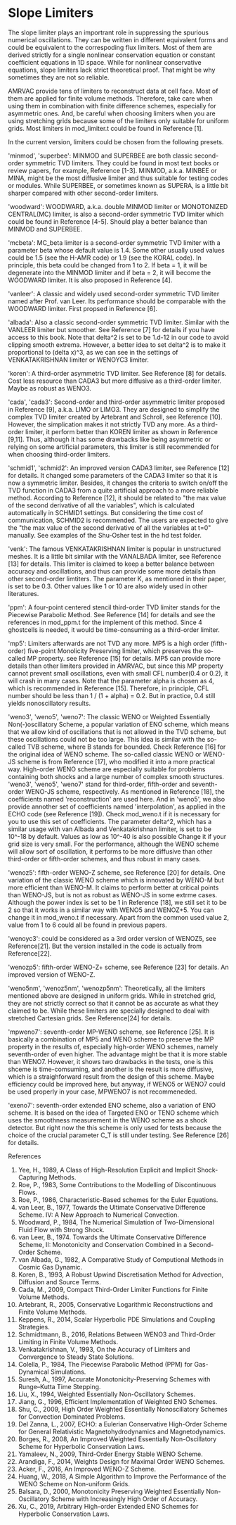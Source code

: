 # Slope Limiters

The slope limiter plays an importrant role in suppressing the spurious numerical oscillations.
They can be written in different equivalent forms and could be equivalent to the correspoding flux limiters.
Most of them are derived strictly for a single nonlinear conservation equation or constant coefficient equations in 1D space.
While for nonlinear conservative equations, slope limiters lack strict theoretical proof.
That might be why sometimes they are not so reliable.

AMRVAC provide tens of limiters to reconstruct data at cell face.
Most of them are applied for finite volume methods.
Therefore, take care when using them in combination with finite difference schemes, especially for asymmetric ones.
And, be careful when choosing limiters when you are using stretching grids because some of the limiters only suitable for uniform grids.
Most limiters in mod_limiter.t could be found in Reference [1].

In the current version, limiters could be chosen from the following presets.

'minmod', 'superbee': MINMOD and SUPERBEE are both classic second-order symmetric TVD limiters. They could be found in most text books or review papers, for example, Reference [1-3]. MINMOD, a.k.a. MINBEE or MINA, might be the most diffusive limiter and thus suitable for testing codes or modules. While SUPERBEE, or sometimes known as SUPERA, is a little bit sharper compared with other second-order limiters.

'woodward': WOODWARD, a.k.a. double MINMOD limiter or MONOTONIZED CENTRAL(MC) limiter, is also a second-order symmetric TVD limiter which could be found in Reference [4-5]. Should play a better balance than MINMOD and SUPERBEE.

'mcbeta': MC_beta limiter is a second-order symmetric TVD limiter with a parameter beta whose default value is 1.4. Some other usually used values could be 1.5 (see the H-AMR code) or 1.9 (see the KORAL code). In principle, this beta could be changed from 1 to 2. If beta = 1, it will be degenerate into the MINMOD limiter and if beta = 2, it will become the WOODWARD limiter. It is also proposed in Reference [4].

'vanleer': A classic and widely used second-order symmetric TVD limiter named after Prof. van Leer. Its performance should be comparable with the WOODWARD limiter. First propsed in Reference [6].

'albada': Also a classic second-order symmetric TVD limiter. Similar with the VANLEER limiter but smoother. See Reference [7] for details if you have access to this book. Note that delta^2 is set to be 1.d-12 in our code to avoid clipping smooth extrema. However, a better idea to set delta^2 is to make it proportional to (delta x)^3, as we can see in the settings of VENKATAKRISHNAN limiter or WENOYC3 limiter.

'koren': A third-order asymmetric TVD limiter. See Reference [8] for details. Cost less resource than CADA3 but more diffusive as a third-order limiter. Maybe as robust as WENO3.

'cada', 'cada3': Second-order and third-order asymmetric limiter proposed in Reference [9], a.k.a. LIMO or LIMO3. They are designed to simplify the complex TVD limiter created by Artebrant and Schroll, see Reference [10]. However, the simplication makes it not strictly TVD any more. As a third-order limiter, it perform better than KOREN limiter as shown in Reference [9,11]. Thus, although it has some drawbacks like being asymmetric or relying on some artificial parameters, this limiter is still recommended for when choosing third-order limiters.

'schmid1', 'schmid2': An improved version CADA3 limiter, see Reference [12] for details. It changed some parameters of the CADA3 limiter so that it is now a symmetric limiter. Besides, it changes the criteria to switch on/off the TVD function in CADA3 from a quite artificial approach to a more reliable method. According to Reference [12], it should be related to "the max value of the second derivative of all the variables", which is calculated automatically in SCHMID1 settings. But considering the time cost of communication, SCHMID2 is recommended. The users are expected to give the "the max value of the second derivative of all the variables at t=0" manually. See examples of the Shu-Osher test in the hd test folder.

'venk': The famous VENKATAKRISHNAN limiter is popular in unstructured meshes. It is a little bit similar with the VANALBADA limiter, see Reference [13] for details. This limiter is claimed to keep a better balance between accuracy and oscillations, and thus can provide some more details than other second-order limtiters. The parameter K, as mentioned in their paper, is set to be 0.3. Other values like 1 or 10 are also widely used in other literatures.

'ppm': A four-point centered stencil third-order TVD limiter stands for the Piecewise Parabolic Method. See Reference [14] for details and see the references in mod_ppm.t for the implement of this method. Since 4 ghostcells is needed, it would be time-consuming as a third-order limiter.

'mp5': Limiters afterwards are not TVD any more. MP5 is a high order (fifth-order) five-point Monolicity Preserving limiter, which preserves the so-called MP property. see Reference [15] for details. MP5 can provide more details than other limiters provided in AMRVAC, but since this MP property cannot prevent small oscillations, even with small CFL number(0.4 or 0.2), it will crash in many cases. Note that the parameter alpha is chosen as 4, which is recommended in Reference [15]. Therefore, in principle, CFL number should be less than 1 / (1 + alpha) = 0.2. But in practice, 0.4 still yields nonoscillatory results.

'weno3', 'weno5', 'weno7': The classic WENO or Weighted Essentially Non(-)oscillatory Scheme, a popular variation of ENO scheme, which means that we allow kind of oscillations that is not allowed in the TVD scheme, but these oscillations could not be too large. This idea is similar with the so-called TVB scheme, where B stands for bounded. Check Reference [16] for the original idea of WENO scheme. The so-called classic WENO or WENO-JS scheme is from Reference [17], who modified it into a more practical way. High-order WENO scheme are especially suitable for problems containing both shocks and a large number of complex smooth structures. 'weno3', 'weno5', 'weno7' stand for third-order, fifth-order and seventh-order WENO-JS scheme, respectively. As mentioned in Reference [18], the coefficients named 'reconstruction' are used here. And in 'weno5', we also provide annother set of coefficients named 'interpolation', as applied in the ECHO code (see Reference [19]). Check mod_weno.t if it is necessary for you to use this set of coefficients. The parameter delta^2, which has a similar usage with van Albada and Venkatakrishnan limiter, is set to be 10^-18 by default. Values as low as 10^-40 is also possible Change it if your grid size is very small. For the performance, although the WENO scheme will allow sort of oscillation, it performs to be more diffusive than other third-order or fifth-order schemes, and thus robust in many cases.

'wenoz5': fifth-order WENO-Z scheme, see Reference [20] for details. One variation of the classic WENO scheme which is innovated by WENO-M but more efficient than WENO-M. It claims to perform better at critical points than WENO-JS, but is not as robust as WENO-JS in some extrme cases. Although the power index is set to be 1 in Reference [18], we still set it to be 2 so that it works in a similar way with WENO5 and WENOZ+5. You can change it in mod_weno.t if necessary. Apart from the common used value 2, value from 1 to 6 could all be found in previous papers.

'wenoyc3': could be considered as a 3rd order version of WENOZ5, see Reference[21]. But the version installed in the code is actually from Reference[22].

'wenozp5': fifth-order WENO-Z+ scheme, see Reference [23] for details. An improved version of WENO-Z.

'weno5nm', 'wenoz5nm', 'wenozp5nm': Theoretically, all the limiters mentioned above are designed in uniform grids. While in stretched grid, they are not strictly correct so that it cannot be as accurate as what they claimed to be. While these limiters are specially designed to deal with stretched Cartesian grids. See Reference[24] for details.

'mpweno7': seventh-order MP-WENO scheme, see Reference [25]. It is basically a combination of MP5 and WENO scheme to preserve the MP property in the results of, especially high-order WENO schemes, namely seventh-order of even higher. The advantage might be that it is more stable than WENO7. However, it shows two drawbacks in the tests, one is this shceme is time-comsuming, and another is the result is more diffusive, which is a straighforward result from the design of this scheme. Maybe efficiency could be improved here, but anyway, if WENO5 or WENO7 could be used properly in your case, MPWENO7 is not recommeneded.

'exeno7': seventh-order extended ENO scheme, also a variation of ENO scheme. It is based on the idea of Targeted ENO or TENO scheme which uses the smoothness measurement in the WENO scheme as a shock detector. But right now the this scheme is only used for tests because the choice of the crucial parameter C_T is still under testing. See Reference [26] for details.

References
1. Yee, H., 1989, A Class of High-Resolution Explicit and Implicit Shock-Capturing Methods.
2. Roe, P., 1983, Some Contributions to the Modelling of Discontinuous Flows.
3. Roe, P., 1986, Characteristic-Based schemes for the Euler Equations.
4. van Leer, B., 1977, Towards the Ultimate Conservative Difference Scheme. IV: A New Approach to Numerical Convection.
5. Woodward, P., 1984, The Numerical Simulation of Two-Dimensional Fluid Flow with Strong Shock.
6. van Leer, B., 1974. Towards the Ultimate Conservative Difference Scheme, II: Monotonicity and Conservation Combined in a Second-Order Scheme.
7. van Albada, G., 1982, A Comparative Study of Computional Methods in Cosmic Gas Dynamic.
8. Koren, B., 1993, A Robust Upwind Discretisation Method for Advection, Diffusion and Source Terms.
9. Cada, M., 2009, Compact Third-Order Limiter Functions for Finite Volume Methods.
10. Artebrant, R., 2005, Conservative Logarithmic Reconstructions and Finite Volume Methods.
11. Keppens, R., 2014, Scalar Hyperbolic PDE Simulations and Coupling Strategies.
12. Schmidtmann, B., 2016, Relations Between WENO3 and Third-Order Limiting in Finite Volume Methods.
13. Venkatakrishnan, V., 1993, On the Accuracy of Limiters and Convergence to Steady State Solutions.
14. Colella, P., 1984, The Piecewise Parabolic Method (PPM) for Gas-Dynamical Simulations.
15. Suresh, A., 1997, Accurate Monotonicity-Preserving Schemes with Runge–Kutta Time Stepping.
16. Liu, X., 1994, Weighted Essentially Non-Oscillatory Schemes.
17. Jiang, G., 1996, Efficient Implementation of Weighted ENO Schemes.
18. Shu, C., 2009, High Order Weighted Essentially Nonoscillatory Schemes for Convection Dominated Problems.
19. Del Zanna, L., 2007, ECHO: a Eulerian Conservative High-Order Scheme for General Relativistic Magnetohydrodynamics and Magnetodynamics.
20. Borges, R., 2008, An Improved Weighted Essentially Non-Oscillatory Scheme for Hyperbolic Conservation Laws.
21. Yamaleev, N., 2009, Third-Order Energy Stable WENO Scheme.
22. Arandiga, F., 2014, Weights Design for Maximal Order WENO Schemes.
23. Acker, F., 2016, An Improved WENO-Z Scheme.
24. Huang, W., 2018, A Simple Algorithm to Improve the Performance of the WENO Scheme on Non-uniform Grids.
25. Balsara, D., 2000, Monotonicity Preserving Weighted Essentially Non-Oscillatory Scheme with Increasingly High Order of Accuracy.
26. Xu, C., 2019, Arbitrary High-order Extended ENO Schemes for Hyperbolic Conservation Laws.
